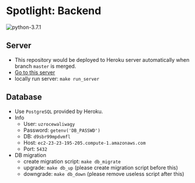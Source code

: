 # Spotlight: Backend
![python-3.7.1](https://img.shields.io/badge/python-3.7.1-blue.svg)

## Server

* This repository would be deployed to Heroku server automatically when branch `master` is merged. 
* [Go to this server](https://spotlight-server.herokuapp.com)
* locally run server: `make run_server`

## Database

* Use `PostgreSQL` provided by Heroku.
* Info
  * User: `uzrocewaliwagy`
  * Password: `getenv('DB_PASSWD')`
  * DB: `d9sbr99mpdvmfl`
  * Host: `ec2-23-23-195-205.compute-1.amazonaws.com`
  * Port: `5432`
* DB migration
  * create migration script: `make db_migrate`
  * upgrade: `make db_up` (please create migration script before this)
  * downgrade: `make db_down` (please remove useless script after this)
